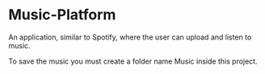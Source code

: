 # Music-Platform
An application, similar to Spotify, where the user can upload and listen to music.

To save the music you must create a folder name Music inside this project.
